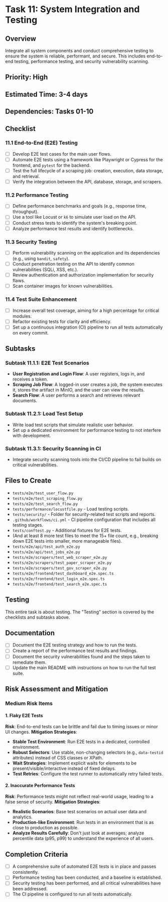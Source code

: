 # Task 11: System Integration and Testing

## Overview
Integrate all system components and conduct comprehensive testing to ensure the system is reliable, performant, and secure. This includes end-to-end testing, performance testing, and security vulnerability scanning.

## Priority: High
## Estimated Time: 3-4 days
## Dependencies: Tasks 01-10

## Checklist

### 11.1 End-to-End (E2E) Testing
- [ ] Develop E2E test cases for the main user flows.
- [ ] Automate E2E tests using a framework like Playwright or Cypress for the frontend, and `pytest` for the backend.
- [ ] Test the full lifecycle of a scraping job: creation, execution, data storage, and retrieval.
- [ ] Verify the integration between the API, database, storage, and scrapers.

### 11.2 Performance Testing
- [ ] Define performance benchmarks and goals (e.g., response time, throughput).
- [ ] Use a tool like Locust or `k6` to simulate user load on the API.
- [ ] Conduct stress tests to identify the system's breaking point.
- [ ] Analyze performance test results and identify bottlenecks.

### 11.3 Security Testing
- [ ] Perform vulnerability scanning on the application and its dependencies (e.g., using `bandit`, `safety`).
- [ ] Conduct penetration testing on the API to identify common vulnerabilities (SQLi, XSS, etc.).
- [ ] Review authentication and authorization implementation for security flaws.
- [ ] Scan container images for known vulnerabilities.

### 11.4 Test Suite Enhancement
- [ ] Increase overall test coverage, aiming for a high percentage for critical modules.
- [ ] Refactor existing tests for clarity and efficiency.
- [ ] Set up a continuous integration (CI) pipeline to run all tests automatically on every commit.

## Subtasks

### Subtask 11.1.1: E2E Test Scenarios
-   **User Registration and Login Flow**: A user registers, logs in, and receives a token.
-   **Scraping Job Flow**: A logged-in user creates a job, the system executes it, stores the artifact in MinIO, and the user can view the results.
-   **Search Flow**: A user performs a search and retrieves relevant documents.

### Subtask 11.2.1: Load Test Setup
-   Write load test scripts that simulate realistic user behavior.
-   Set up a dedicated environment for performance testing to not interfere with development.

### Subtask 11.3.1: Security Scanning in CI
-   Integrate security scanning tools into the CI/CD pipeline to fail builds on critical vulnerabilities.

## Files to Create

-   `tests/e2e/test_user_flow.py`
-   `tests/e2e/test_scraping_flow.py`
-   `tests/e2e/test_search_flow.py`
-   `tests/performance/locustfile.py` - Load testing scripts.
-   `tests/security/` - Folder for security-related test scripts and reports.
-   `.github/workflows/ci.yml` - CI pipeline configuration that includes all testing stages.
-   `tests/conftest.py` - Additional fixtures for E2E tests.
-   (And at least 8 more test files to meet the 15+ file count, e.g., breaking down E2E tests into smaller, more manageable files).
-   `tests/e2e/api/test_auth_e2e.py`
-   `tests/e2e/api/test_jobs_e2e.py`
-   `tests/e2e/scrapers/test_web_scraper_e2e.py`
-   `tests/e2e/scrapers/test_paper_scraper_e2e.py`
-   `tests/e2e/scrapers/test_gov_scraper_e2e.py`
-   `tests/e2e/frontend/test_dashboard_e2e.spec.ts`
-   `tests/e2e/frontend/test_login_e2e.spec.ts`
-   `tests/e2e/frontend/test_search_e2e.spec.ts`

## Testing
This entire task is about testing. The "Testing" section is covered by the checklists and subtasks above.

## Documentation

- [ ] Document the E2E testing strategy and how to run the tests.
- [ ] Create a report of the performance test results and findings.
- [ ] Document the security vulnerabilities found and the steps taken to remediate them.
- [ ] Update the main README with instructions on how to run the full test suite.

## Risk Assessment and Mitigation

### Medium Risk Items

#### 1. Flaky E2E Tests
**Risk**: End-to-end tests can be brittle and fail due to timing issues or minor UI changes.
**Mitigation Strategies**:
-   **Stable Test Environment**: Run E2E tests in a dedicated, controlled environment.
-   **Robust Selectors**: Use stable, non-changing selectors (e.g., `data-testid` attributes) instead of CSS classes or XPath.
-   **Wait Strategies**: Implement explicit waits for elements to be present/visible/interactive instead of fixed delays.
-   **Test Retries**: Configure the test runner to automatically retry failed tests.

#### 2. Inaccurate Performance Tests
**Risk**: Performance tests might not reflect real-world usage, leading to a false sense of security.
**Mitigation Strategies**:
-   **Realistic Scenarios**: Base test scenarios on actual user data and analytics.
-   **Production-like Environment**: Run tests in an environment that is as close to production as possible.
-   **Analyze Results Carefully**: Don't just look at averages; analyze percentile data (p95, p99) to understand the experience of all users.

## Completion Criteria

- [ ] A comprehensive suite of automated E2E tests is in place and passes consistently.
- [ ] Performance testing has been conducted, and a baseline is established.
- [ ] Security testing has been performed, and all critical vulnerabilities have been addressed.
- [ ] The CI pipeline is configured to run all tests automatically.
